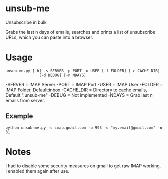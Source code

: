# unsub-me
Unsubscribe in bulk

Grabs the last n days of emails, searches and prints a list of unsubscribe URLs, which you can paste into a browser.

# Usage

    unsub-me.py [-h] -s SERVER -p PORT -u USER [-f FOLDER] [-c CACHE_DIR]
                   [-d DEBUG] [-n NDAYS]

-SERVER = IMAP Server
-PORT = IMAP Port
-USER = IMAP User
-FOLDER = IMAP Folder, Default:inbox
-CACHE_DIR = Directory to cache emails, Default:".unsub-me"
-DEBUG = Not implemented
-NDAYS = Grab last n emails from server.

## Example
    python unsub-me.py -s imap.gmail.com -p 993 -u "my.email@gmail.com" -n 31

# Notes

I had to disable some security measures on gmail to get raw IMAP working. I enabled them again after use. 


